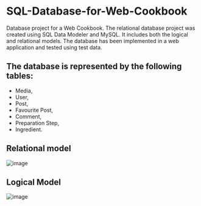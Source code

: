 # SQL-Database-for-Web-Cookbook

Database project for a Web Cookbook. The relational database project was created using SQL Data Modeler and MySQL. It includes both the logical and relational models. The database has been implemented in a web application and tested using test data.

## The database is represented by the following tables:
-  Media,
-  User,
-  Post,
-  Favourite Post,
-  Comment,
-  Preparation Step,
-  Ingredient.

## Relational model 
![image](https://github.com/user-attachments/assets/9c320de4-24fe-4802-b54d-d64c9861b43a)

## Logical Model 
![image](https://github.com/user-attachments/assets/ae0a4fbb-a7bd-447f-82a2-eebe7299cd5b)

